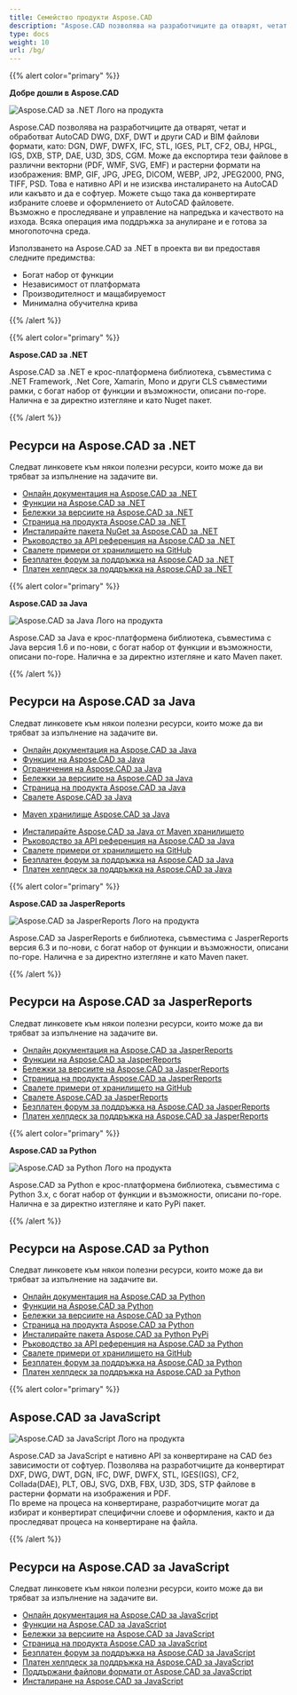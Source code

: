 ```yaml
---
title: Семейство продукти Aspose.CAD
description: "Aspose.CAD позволява на разработчиците да отварят, четат и обработват AutoCAD DWG, DXF, DWT и други CAD и BIM файлови формати, като: DGN, DWF, DWFX, IFC, STL, IGES, PLT, CF2, OBJ, HPGL, IGS, DXB, STP, DAE, U3D, 3DS, CGM"
type: docs
weight: 10
url: /bg/
---
```


{{% alert color="primary" %}}

**Добре дошли в Aspose.CAD**

![Aspose.CAD за .NET Лого на продукта](home_1.png)

Aspose.CAD позволява на разработчиците да отварят, четат и обработват AutoCAD DWG, DXF, DWT и други CAD и BIM файлови формати, като: DGN, DWF, DWFX, IFC, STL, IGES, PLT, CF2, OBJ, HPGL, IGS, DXB, STP, DAE, U3D, 3DS, CGM. Може да експортира тези файлове в различни векторни (PDF, WMF, SVG, EMF) и растерни формати на изображения: BMP, GIF, JPG, JPEG, DICOM, WEBP, JP2, JPEG2000, PNG, TIFF, PSD. Това е нативно API и не изисква инсталирането на AutoCAD или какъвто и да е софтуер. Можете също така да конвертирате избраните слоеве и оформлението от AutoCAD файловете.  
Възможно е проследяване и управление на напредъка и качеството на изхода. Всяка операция има поддръжка за анулиране и е готова за многопоточна среда.

Използването на Aspose.CAD за .NET в проекта ви ви предоставя следните предимства:

- Богат набор от функции
- Независимост от платформата
- Производителност и мащабируемост
- Минимална обучителна крива

{{% /alert %}}

{{% alert color="primary" %}}

**Aspose.CAD за .NET**

Aspose.CAD за .NET е крос-платформена библиотека, съвместима с .NET Framework, .Net Core, Xamarin, Mono и други CLS съвместими рамки, с богат набор от функции и възможности, описани по-горе. Налична е за директно изтегляне и като Nuget пакет.

{{% /alert %}}

## **Ресурси на Aspose.CAD за .NET**

Следват линковете към някои полезни ресурси, които може да ви трябват за изпълнение на задачите ви.

- [Онлайн документация на Aspose.CAD за .NET](/cad/net/)
- [Функции на Aspose.CAD за .NET](/cad/net/product-overview/#advanced-api-features)
- [Бележки за версиите на Aspose.CAD за .NET](https://releases.aspose.com/cad/net/release-notes/)
- [Страница на продукта Aspose.CAD за .NET](https://products.aspose.com/cad/net/)
- [Инсталирайте пакета NuGet за Aspose.CAD за .NET](https://www.nuget.org/packages/Aspose.CAD/)
- [Ръководство за API референция на Aspose.CAD за .NET](https://reference.aspose.com/cad/net)
- [Свалете примери от хранилището на GitHub](https://github.com/aspose-cad/Aspose.CAD-for-.NET)
- [Безплатен форум за поддръжка на Aspose.CAD за .NET](https://forum.aspose.com/c/cad/19)
- [Платен хелпдеск за поддръжка на Aspose.CAD за .NET](https://helpdesk.aspose.com/)

{{% alert color="primary" %}}

**Aspose.CAD за Java**

![Aspose.CAD за Java Лого на продукта](home_2.png)

Aspose.CAD за Java е крос-платформена библиотека, съвместима с Java версия 1.6 и по-нови, с богат набор от функции и възможности, описани по-горе. Налична е за директно изтегляне и като Maven пакет.

{{% /alert %}}

## **Ресурси на Aspose.CAD за Java**

Следват линковете към някои полезни ресурси, които може да ви трябват за изпълнение на задачите ви.

- [Онлайн документация на Aspose.CAD за Java](/cad/java/)
- [Функции на Aspose.CAD за Java](/cad/java/product-overview/#advanced-api-features)
- [Ограничения на Aspose.CAD за Java](/cad/java/product-overview/#not-yet-supported)
- [Бележки за версиите на Aspose.CAD за Java](https://releases.aspose.com/cad/java/release-notes/)
- [Страница на продукта Aspose.CAD за Java](https://products.aspose.com/cad/java/)
- [Свалете Aspose.CAD за Java](https://releases.aspose.com/cad/java/)
* [Maven хранилище Aspose.CAD за Java](https://releases.aspose.com/java/repo/com/aspose/aspose-cad/)
- [Инсталирайте Aspose.CAD за Java от Maven хранилището](/cad/java/installation/)
- [Ръководство за API референция на Aspose.CAD за Java](https://reference.aspose.com/cad/java)
- [Свалете примери от хранилището на GitHub](https://github.com/aspose-cad/Aspose.CAD-for-Java)
- [Безплатен форум за поддръжка на Aspose.CAD за Java](https://forum.aspose.com/c/cad/19)
- [Платен хелпдеск за поддръжка на Aspose.CAD за Java](https://helpdesk.aspose.com/)

{{% alert color="primary" %}}

**Aspose.CAD за JasperReports**

![Aspose.CAD за JasperReports Лого на продукта](home_3.png)

Aspose.CAD за JasperReports е библиотека, съвместима с JasperReports версия 6.3 и по-нови, с богат набор от функции и възможности, описани по-горе. Налична е за директно изтегляне и като Maven пакет.

{{% /alert %}}

## **Ресурси на Aspose.CAD за JasperReports**

Следват линковете към някои полезни ресурси, които може да ви трябват за изпълнение на задачите ви.

- [Онлайн документация на Aspose.CAD за JasperReports](/cad/jasperreports/)
- [Функции на Aspose.CAD за JasperReports](/cad/jasperreports/features-overview/)
- [Бележки за версиите на Aspose.CAD за JasperReports](https://releases.aspose.com/cad/jasperreports/release-notes/)
- [Страница на продукта Aspose.CAD за JasperReports](https://products.aspose.com/cad/jasperreports/)
- [Свалете примери от хранилището на GitHub](https://github.com/aspose-cad/Aspose.CAD-for-JasperReports)
- [Свалете Aspose.CAD за JasperReports](https://downloads.aspose.com/cad/jasperreports)
- [Безплатен форум за поддръжка на Aspose.CAD за JasperReports](https://forum.aspose.com/c/cad/19)
- [Платен хелпдеск за поддръжка на Aspose.CAD за JasperReports](https://helpdesk.aspose.com/)

{{% alert color="primary" %}}

**Aspose.CAD за Python**

![Aspose.CAD за Python Лого на продукта](home_5.png)

Aspose.CAD за Python е крос-платформена библиотека, съвместима с Python 3.x, с богат набор от функции и възможности, описани по-горе. Налична е за директно изтегляне и като PyPi пакет.

{{% /alert %}}

## **Ресурси на Aspose.CAD за Python**

Следват линковете към някои полезни ресурси, които може да ви трябват за изпълнение на задачите ви.

- [Онлайн документация на Aspose.CAD за Python](/cad/python-net/)
- [Функции на Aspose.CAD за Python](/cad/python-net/product-overview/#advanced-api-features)
- [Бележки за версиите на Aspose.CAD за Python](https://releases.aspose.com/cad/python-net/release-notes/)
- [Страница на продукта Aspose.CAD за Python](https://products.aspose.com/cad/python-net/)
- [Инсталирайте пакета Aspose.CAD за Python PyPi](https://pypi.org/project/aspose-cad/)
- [Ръководство за API референция на Aspose.CAD за Python](https://reference.aspose.com/cad/python-net)
- [Свалете примери от хранилището на GitHub](https://github.com/aspose-cad/Aspose.CAD-for-Python)
- [Безплатен форум за поддръжка на Aspose.CAD за Python](https://forum.aspose.com/c/cad/19)
- [Платен хелпдеск за поддръжка на Aspose.CAD за Python](https://helpdesk.aspose.com/)

{{% alert color="primary" %}}

## **Aspose.CAD за JavaScript**

![Aspose.CAD за JavaScript Лого на продукта](home_6.png)

Aspose.CAD за JavaScript е нативно API за конвертиране на CAD без зависимости от софтуер. Позволява на разработчиците да конвертират DXF, DWG, DWT, DGN, IFC, DWF, DWFX, STL, IGES(IGS), CF2, Collada(DAE), PLT, OBJ, SVG, DXB, FBX, U3D, 3DS, STP файлове в растерни формати на изображения и PDF.  
По време на процеса на конвертиране, разработчиците могат да избират и конвертират специфични слоеве и оформления, както и да проследяват процеса на конвертиране на файла.

{{% /alert %}}

## **Ресурси на Aspose.CAD за JavaScript**

Следват линковете към някои полезни ресурси, които може да ви трябват за изпълнение на задачите ви.

- [Онлайн документация на Aspose.CAD за JavaScript](/cad/javascript-net/)
- [Функции на Aspose.CAD за JavaScript](/cad/javascript-net/features/)
- [Бележки за версиите на Aspose.CAD за JavaScript](https://releases.aspose.com/cad/javascript-net/release-notes/)
- [Страница на продукта Aspose.CAD за JavaScript](https://products.aspose.com/cad/javascript-net/)
- [Безплатен форум за поддръжка на Aspose.CAD за JavaScript](https://forum.aspose.com/c/cad/19)
- [Платен хелпдеск за поддръжка на Aspose.CAD за JavaScript](https://helpdesk.aspose.com/)
- [Поддържани файлови формати от Aspose.CAD за JavaScript](/cad/javascript-net/supported-file-formats/)
- [Инсталиране на Aspose.CAD за JavaScript](/cad/javascript-net/installation/)
